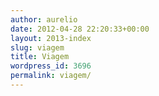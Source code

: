```yaml
---
author: aurelio
date: 2012-04-28 22:20:33+00:00
layout: 2013-index
slug: viagem
title: Viagem
wordpress_id: 3696
permalink: viagem/
---
```


